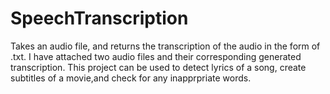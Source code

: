 # SpeechTranscription
Takes an audio file, and returns the transcription of the audio in the form of .txt. I have attached two audio files and their corresponding generated transcription.
This project can be used to detect lyrics of a song, create subtitles of a movie,and check for any inapprpriate words.

